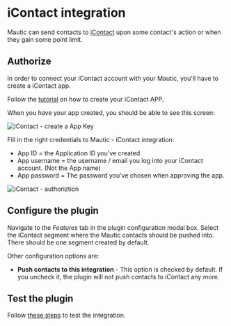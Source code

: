 # iContact integration

Mautic can send contacts to [iContact](https://www.icontact.com) upon some contact's action or when they gain some point limit.

## Authorize

In order to connect your iContact account with your Mautic, you'll have to create a iContact app. 

Follow the [tutorial](https://www.icontact.com/developerportal/documentation/register-your-app/) on how to create your iContact APP.

When you have your app created, you should be able to see this screen:

![iContact - create a App Key](/plugins/media/plugins-icontact-authorization-details.png "iContact - create a App Key")

Fill in the right credentials to Mautic - iContact integration:

- App ID = the Application ID you've created
- App username = the username / email you log into your iContact account. (Not the App name)
- App password = The password you've chosen when approving the app.

![iContact - authoriztion](/plugins/media/plugins-icontact-authorization.png "iContact - authorization")

## Configure the plugin

Navigate to the *Features* tab in the plugin configuration modal box. Select the iContact segment where the Mautic contacts should be pushed into. There should be one segment created by default.

Other configuration options are:
- **Push contacts to this integration** - This option is checked by default. If you uncheck it, the plugin will not push contacts to iContact any more.

## Test the plugin

Follow [these steps](./../plugins/integration_test.html) to test the integration.
